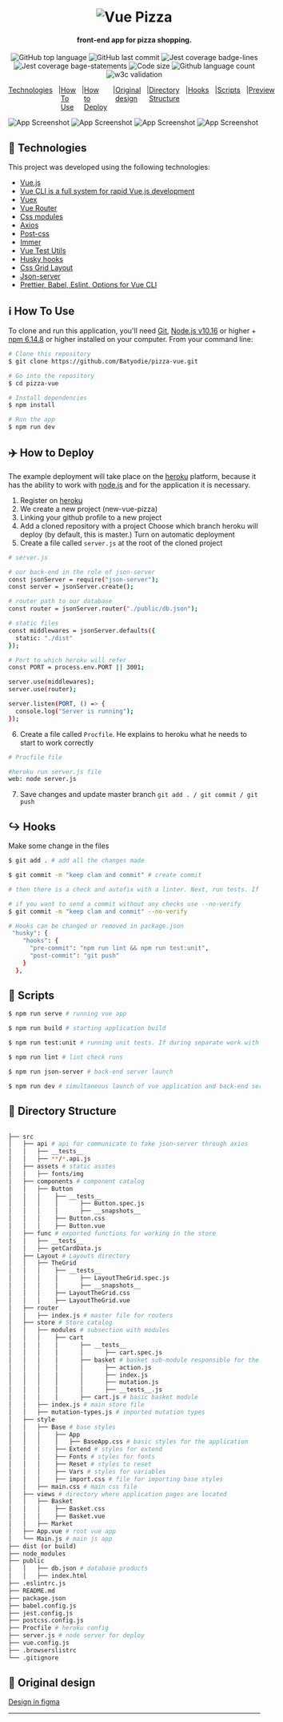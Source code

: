 <h1 align="center">
    <img alt="Vue Pizza" src="https://res.cloudinary.com/pizza-vue/image/upload/v1613116671/vue-pizza-logo_nbnxia.png" />
</h1>

<h4 align="center">
  front-end app for pizza shopping.
</h4>
<p align="center">
  <img alt="GitHub top language" src="https://img.shields.io/github/languages/top/Batyodie/pizza-vue">
  
  <img alt="GitHub last commit" src="https://img.shields.io/github/last-commit/Batyodie/pizza-vue">
  
  <img alt ="Jest coverage badge-lines" src="https://res.cloudinary.com/pizza-vue/image/upload/v1613118114/badge-lines_ldwyxp.svg">
  
  <img alt="Jest coverage bage-statements" src="https://res.cloudinary.com/pizza-vue/image/upload/v1613119606/badge-statements_cysexq.svg">

  <img alt="Code size" src="https://img.shields.io/github/languages/code-size/Batyodie/pizza-vue">

  <img alt="Github language count" src="https://img.shields.io/github/languages/count/Batyodie/pizza-vue">
  
   <img alt="w3c validation" src="https://img.shields.io/w3c-validation/html?targetUrl=https%3A%2F%2Fpizza-vue.herokuapp.com">
  
  
</p>

<p style="display: flex; justify-content: space-between;">
  <a href="#rocket-technologies">Technologies</a>&nbsp;&nbsp;&nbsp;|&nbsp;&nbsp;
  <a href="#information_source-how-to-use">How To Use</a>&nbsp;&nbsp;&nbsp;|&nbsp;&nbsp;
  <a href="#airplane-how-to-deploy">How to Deploy</a>&nbsp;&nbsp;&nbsp;|&nbsp;
   &nbsp;
  <a href="#eyes-original-design">Original design</a>&nbsp;&nbsp;&nbsp;|&nbsp;
  &nbsp;
  <a href="#hammer-directory-structure">Directory Structure</a>&nbsp;&nbsp;&nbsp;|&nbsp;
  &nbsp;
  <a href="#arrow_right_hook-Hooks">Hooks</a>&nbsp;&nbsp;&nbsp;|&nbsp;
  &nbsp;
  <a href="#pushpin-scripts">Scripts</a>&nbsp;&nbsp;&nbsp;|&nbsp;
   &nbsp;
  <a href="https://pizza-vue.herokuapp.com/">Preview</a>
</p>

![App Screenshot](https://res.cloudinary.com/pizza-vue/image/upload/v1613117898/vue-pizza-update_w99xbc.png)
![App Screenshot](https://res.cloudinary.com/pizza-vue/image/upload/v1613117897/vue-pizza-basket-update_ygm11n.png)
![App Screenshot](https://res.cloudinary.com/pizza-vue/image/upload/v1613117897/vue-pizza-basket2-update_rnrw1f.png)
![App Screenshot](https://res.cloudinary.com/pizza-vue/image/upload/v1613117897/vue-pizza-mobile_ynp8bm.png)

## :rocket: Technologies

This project was developed using the following technologies:

- [Vue.js](https://vuejs.org/)
- [Vue CLI is a full system for rapid Vue.js development](https://cli.vuejs.org/)
- [Vuex](https://vuex.vuejs.org/)
- [Vue Router](https://router.vuejs.org/ru/)
- [Css modules](https://github.com/css-modules/css-modules)
- [Axios](https://github.com/axios/axios)
- [Post-css](https://postcss.org/)
- [Immer](https://github.com/immerjs/immer)
- [Vue Test Utils](https://vue-test-utils.vuejs.org/)
- [Husky hooks](https://github.com/typicode/husky)
- [Css Grid Layout](https://developer.mozilla.org/en-US/docs/Web/CSS/CSS_Grid_Layout)
- [Json-server](https://github.com/typicode/json-server)
- [Prettier, Babel, Eslint. Options for Vue CLI](https://cli.vuejs.org/core-plugins/babel.html#vue-cli-plugin-babel)

## :information_source: How To Use

To clone and run this application, you'll need [Git](https://git-scm.com), [Node.js v10.16][nodejs] or higher + [npm 6.14.8](https://www.npmjs.com/) or higher installed on your computer. From your command line:

```bash
# Clone this repository
$ git clone https://github.com/Batyodie/pizza-vue.git

# Go into the repository
$ cd pizza-vue

# Install dependencies
$ npm install

# Run the app
$ npm run dev
```

## :airplane: How to Deploy

The example deployment will take place on the [heroku](https://dashboard.heroku.com/) platform, because it has the ability to work with [node.js][nodejs] and for the application it is necessary.

1. Register on [heroku](https://dashboard.heroku.com/)
2. We create a new project (new-vue-pizza)
3. Linking your github profile to a new project
4. Add a cloned repository with a project
   Choose which branch heroku will deploy (by default, this is master.)
   Turn on automatic deployment
5. Create a file called `server.js` at the root of the cloned project

```bash
# server.js

# our back-end in the role of json-server
const jsonServer = require("json-server");
const server = jsonServer.create();

# router path to our database
const router = jsonServer.router("./public/db.json");

# static files
const middlewares = jsonServer.defaults({
  static: "./dist"
});

# Port to which heroku will refer
const PORT = process.env.PORT || 3001;

server.use(middlewares);
server.use(router);

server.listen(PORT, () => {
  console.log("Server is running");
});

```

6. Create a file called `Procfile`. He explains to heroku what he needs to start to work correctly

```bash
# Procfile file

#heroku run server.js file
web: node server.js

```

7. Save changes and update master branch `git add . / git commit / git push`

## :arrow_right_hook: Hooks

Make some change in the files

```bash
$ git add . # add all the changes made

$ git commit -m "keep clam and commit" # create commit

# then there is a check and autofix with a linter. Next, run tests. If no errors are found, run a post-commit which will push the changes to github

# if you want to send a commit without any checks use --no-verify
$ git commit -m "keep clam and commit" --no-verify

# Hooks can be changed or removed in package.json
 "husky": {
    "hooks": {
      "pre-commit": "npm run lint && npm run test:unit",
      "post-commit": "git push"
    }
  },

```

## :pushpin: Scripts

```bash
$ npm run serve # running vue app

$ npm run build # starting application build

$ npm run test:unit # running unit tests. If during separate work with tests, you will need to keep them on at all times. Add the --watch flag

$ npm run lint # lint check runs

$ npm run json-server # back-end server launch

$ npm run dev # simultaneous launch of vue application and back-end server for convenient work and full-fledged application work

```

## :hammer: Directory Structure

```bash

├── src
│   ├── api # api for communicate to fake json-server through axios
│   │   ├── __tests__
│   │   ├── **/*.api.js
│   ├── assets # static asstes
│   │   ├── fonts/img
│   ├── components # component catalog
│   │   ├── Button
│   │   │    ├── __tests__
│   │   │    │      ├── Button.spec.js
│   │   │    │      ├── __snapshots__
│   │   │    ├── Button.css
│   │   │    ├── Button.vue
│   ├── func # exported functions for working in the store
│   │   ├── __tests__
│   │   ├── getCardData.js
│   ├── Layout # Layouts directory
│   │   ├── TheGrid
│   │   │    ├── __tests__
│   │   │    │      ├── LayoutTheGrid.spec.js
│   │   │    │      ├── __snapshots__
│   │   │    ├── LayoutTheGrid.css
│   │   │    ├── LayoutTheGrid.vue
│   ├── router
│   │   ├── index.js # master file for routers
│   ├── store # Store catalog
│   │   ├── modules # subsection with modules
│   │   │    ├── cart
│   │   │    │      ├── __tests__
│   │   │    │      │      ├── cart.spec.js
│   │   │    │      ├── basket # basket sub-module responsible for the basket   operation on the Basket page
│   │   │    │      │      ├── action.js
│   │   │    │      │      ├── index.js
│   │   │    │      │      ├── mutation.js
│   │   │    │      │      ├── __tests__.js
│   │   │    │      ├── cart.js # basic basket module
│   │   ├── index.js # main store file
│   │   ├── mutation-types.js # imported mutation types
│   ├── style
│   │   ├── Base # base styles
│   │   │    ├── App
│   │   │    │   ├── BaseApp.css # basic styles for the application
│   │   │    ├── Extend # styles for extend
│   │   │    ├── Fonts # styles for fonts
│   │   │    ├── Reset # styles to reset
│   │   │    ├── Vars # styles for variables
│   │   │    ├── import.css # file for importing base styles
│   │   ├── main.css # main css file
│   ├── views # directory where application pages are located
│   │   ├── Basket
│   │   │    ├── Basket.css
│   │   │    ├── Basket.vue
│   │   ├── Market
│   ├── App.vue # root vue app
│   └── Main.js # main js app
├── dist (or build)
├── node_modules
├── public
│   │   ├── db.json # database products
│   │   ├── index.html
├── .eslintrc.js
├── README.md
├── package.json
├── babel.config.js
├── jest.config.js
├── postcss.config.js
├── Procfile # heroku config
├── server.js # node server for deploy
├── vue.config.js
├── .browserslistrc
└── .gitignore

```

## :eyes: Original design

[Design in figma](https://www.figma.com/file/wWUnQwvRDWBfPx1v1pCAfO/React-Pizza?node-id=0%3A1)

---

[nodejs]: https://nodejs.org/
